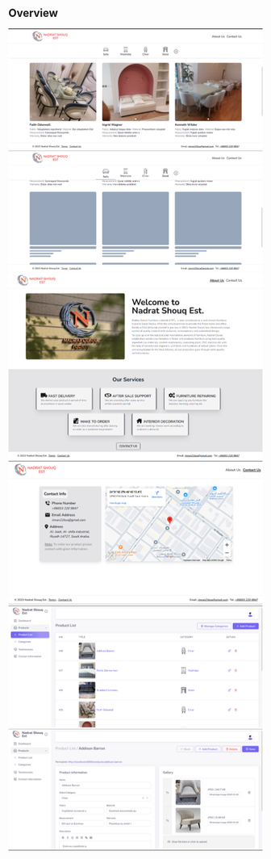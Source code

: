 ## Overview

<img src="https://github.com/yeasinsiam/nadrat-shouq/blob/main/git-static/1.png?raw=true">
<img src="https://github.com/yeasinsiam/nadrat-shouq/blob/main/git-static/2.png?raw=true">
<img src="https://github.com/yeasinsiam/nadrat-shouq/blob/main/git-static/3.png?raw=true">
<img src="https://github.com/yeasinsiam/nadrat-shouq/blob/main/git-static/4.png?raw=true">
<img src="https://github.com/yeasinsiam/nadrat-shouq/blob/main/git-static/5.png?raw=true">
<img src="https://github.com/yeasinsiam/nadrat-shouq/blob/main/git-static/6.png?raw=true">

